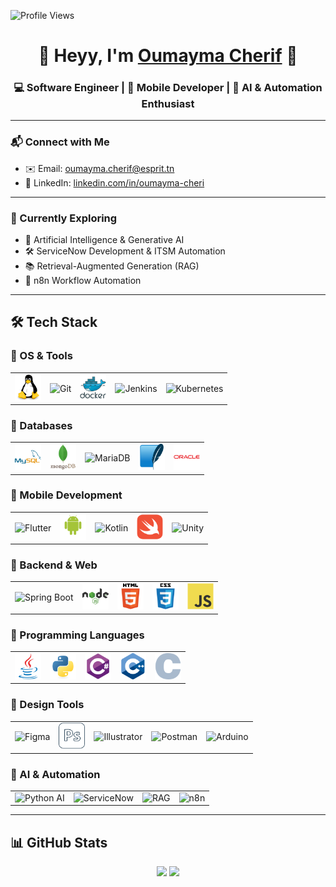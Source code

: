 <!-- Profile Views -->
<p align="left">
  <img src="https://komarev.com/ghpvc/?username=oumayma-cherif&label=Profile%20Views&color=0e75b6&style=flat" alt="Profile Views" />
</p>

<!-- Title & Tagline -->
<h1 align="center">🎀 Heyy, I'm <a href="https://github.com/Oumayma-cherif">Oumayma Cherif</a> 🎀</h1>
<h3 align="center">💻 Software Engineer | 📱 Mobile Developer | 🤖 AI & Automation Enthusiast</h3>

---

### 📬 Connect with Me  
- ✉️ Email: [oumayma.cherif@esprit.tn](mailto:oumayma.cherif@esprit.tn)  
- 💼 LinkedIn: [linkedin.com/in/oumayma-cheri](https://linkedin.com/in/oumayma-cheri)  

---

### 🚀 Currently Exploring  
- 🤖 Artificial Intelligence & Generative AI  
- 🛠 ServiceNow Development & ITSM Automation  
- 📚 Retrieval-Augmented Generation (RAG)  
- 🔄 n8n Workflow Automation  

---

## 🛠 Tech Stack  

### 🔹 OS & Tools  
<table align="center">
<tr>
<td><img src="https://raw.githubusercontent.com/devicons/devicon/master/icons/linux/linux-original.svg" width="42" height="42" alt="Linux"/></td>
<td><img src="https://www.vectorlogo.zone/logos/git-scm/git-scm-icon.svg" width="42" height="42" alt="Git"/></td>
<td><img src="https://raw.githubusercontent.com/devicons/devicon/master/icons/docker/docker-original-wordmark.svg" width="42" height="42" alt="Docker"/></td>
<td><img src="https://www.vectorlogo.zone/logos/jenkins/jenkins-icon.svg" width="42" height="42" alt="Jenkins"/></td>
<td><img src="https://www.vectorlogo.zone/logos/kubernetes/kubernetes-icon.svg" width="42" height="42" alt="Kubernetes"/></td>
</tr>
</table>

### 🔹 Databases  
<table align="center">
<tr>
<td><img src="https://raw.githubusercontent.com/devicons/devicon/master/icons/mysql/mysql-original-wordmark.svg" width="42" height="42" alt="MySQL"/></td>
<td><img src="https://raw.githubusercontent.com/devicons/devicon/master/icons/mongodb/mongodb-original-wordmark.svg" width="42" height="42" alt="MongoDB"/></td>
<td><img src="https://www.vectorlogo.zone/logos/mariadb/mariadb-icon.svg" width="42" height="42" alt="MariaDB"/></td>
<td><img src="https://raw.githubusercontent.com/devicons/devicon/master/icons/sqlite/sqlite-original.svg" width="42" height="42" alt="SQLite"/></td>
<td><img src="https://raw.githubusercontent.com/devicons/devicon/master/icons/oracle/oracle-original.svg" width="42" height="42" alt="Oracle"/></td>
</tr>
</table>

### 🔹 Mobile Development  
<table align="center">
<tr>
<td><img src="https://www.vectorlogo.zone/logos/flutterio/flutterio-icon.svg" width="42" height="42" alt="Flutter"/></td>
<td><img src="https://raw.githubusercontent.com/devicons/devicon/master/icons/android/android-original-wordmark.svg" width="42" height="42" alt="Android"/></td>
<td><img src="https://www.vectorlogo.zone/logos/kotlinlang/kotlinlang-icon.svg" width="42" height="42" alt="Kotlin"/></td>
<td><img src="https://raw.githubusercontent.com/devicons/devicon/master/icons/swift/swift-original.svg" width="42" height="42" alt="Swift"/></td>
<td><img src="https://unity.com/logo-unity.svg" width="42" height="42" alt="Unity"/></td>
</tr>
</table>

### 🔹 Backend & Web  
<table align="center">
<tr>
<td><img src="https://www.vectorlogo.zone/logos/springio/springio-icon.svg" width="42" height="42" alt="Spring Boot"/></td>
<td><img src="https://raw.githubusercontent.com/devicons/devicon/master/icons/nodejs/nodejs-original-wordmark.svg" width="42" height="42" alt="Node.js"/></td>
<td><img src="https://raw.githubusercontent.com/devicons/devicon/master/icons/html5/html5-original-wordmark.svg" width="42" height="42" alt="HTML5"/></td>
<td><img src="https://raw.githubusercontent.com/devicons/devicon/master/icons/css3/css3-original-wordmark.svg" width="42" height="42" alt="CSS3"/></td>
<td><img src="https://raw.githubusercontent.com/devicons/devicon/master/icons/javascript/javascript-original.svg" width="42" height="42" alt="JavaScript"/></td>
</tr>
</table>

### 🔹 Programming Languages  
<table align="center">
<tr>
<td><img src="https://raw.githubusercontent.com/devicons/devicon/master/icons/java/java-original.svg" width="42" height="42" alt="Java"/></td>
<td><img src="https://raw.githubusercontent.com/devicons/devicon/master/icons/python/python-original.svg" width="42" height="42" alt="Python"/></td>
<td><img src="https://raw.githubusercontent.com/devicons/devicon/master/icons/csharp/csharp-original.svg" width="42" height="42" alt="C#"/></td>
<td><img src="https://raw.githubusercontent.com/devicons/devicon/master/icons/cplusplus/cplusplus-original.svg" width="42" height="42" alt="C++"/></td>
<td><img src="https://raw.githubusercontent.com/devicons/devicon/master/icons/c/c-original.svg" width="42" height="42" alt="C"/></td>
</tr>
</table>

### 🔹 Design Tools  
<table align="center">
<tr>
<td><img src="https://www.vectorlogo.zone/logos/figma/figma-icon.svg" width="42" height="42" alt="Figma"/></td>
<td><img src="https://raw.githubusercontent.com/devicons/devicon/master/icons/photoshop/photoshop-line.svg" width="42" height="42" alt="Photoshop"/></td>
<td><img src="https://www.vectorlogo.zone/logos/adobe_illustrator/adobe_illustrator-icon.svg" width="42" height="42" alt="Illustrator"/></td>
<td><img src="https://www.vectorlogo.zone/logos/getpostman/getpostman-icon.svg" width="42" height="42" alt="Postman"/></td>
<td><img src="https://cdn.worldvectorlogo.com/logos/arduino-1.svg" width="42" height="42" alt="Arduino"/></td>
</tr>
</table>

### 🔹 AI & Automation  
<table align="center">
<tr>
<td><img src="https://cdn.jsdelivr.net/gh/devicons/devicon/icons/python/python-original.svg" width="42" height="42" alt="Python AI"/></td>
<td><img src="https://cdn.worldvectorlogo.com/logos/servicenow-1.svg" width="42" height="42" alt="ServiceNow"/></td>
<td><img src="https://img.icons8.com/external-flat-juicy-fish/60/external-ai-automation-flat-flat-juicy-fish.png" width="42" height="42" alt="RAG"/></td>
<td><img src="https://n8n.io/images/n8n-logo.png" width="42" height="42" alt="n8n"/></td>
</tr>
</table>

---

## 📊 GitHub Stats  
<p align="center">
  <img src="https://github-readme-stats.vercel.app/api?username=Oumayma-cherif&show_icons=true&theme=tokyonight" height="165" />
  <img src="https://github-readme-streak-stats.herokuapp.com/?user=Oumayma-cherif&theme=tokyonight" height="165" />
</p>
